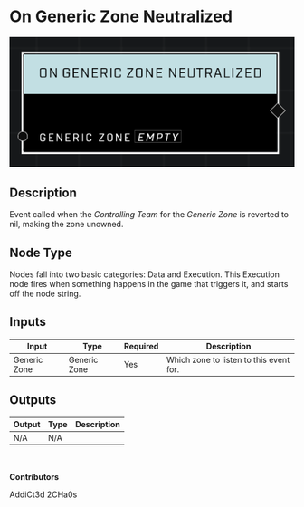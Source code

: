 # On Generic Zone Neutralized
![](../../../.gitbook/assets/on-generic-zone-neutralized.png)
## Description
Event called when the *Controlling Team* for the *Generic Zone* is reverted to nil, making the zone unowned.

## Node Type
Nodes fall into two basic categories: Data and Execution. This Execution node fires when something happens in the game that triggers it, and starts off the node string.

## Inputs
| Input | Type | Required | Description |
|------------------|------------------|----------|--------------------------------------------------------------|
| Generic Zone | Generic Zone | Yes | Which zone to listen to this event for. |

## Outputs
| Output | Type | Description |
|------------------|------------------|--------------------------------------------------------------|
| N/A | N/A | |

\
\
**Contributors**

AddiCt3d 2CHa0s